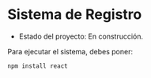 <h1> Sistema de Registro</h1>

  - Estado del proyecto: En construcción.

Para ejecutar el sistema, debes poner:

```npm install react```

